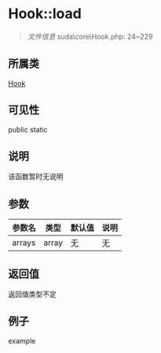 # Hook::load

> *文件信息* suda\core\Hook.php: 24~229
## 所属类 

[Hook](../Hook.md)

## 可见性

  public  static
## 说明

该函数暂时无说明

## 参数

| 参数名 | 类型 | 默认值 | 说明 |
|--------|-----|-------|-------|
| arrays |  array | 无 | 无 |

## 返回值
返回值类型不定

## 例子

example